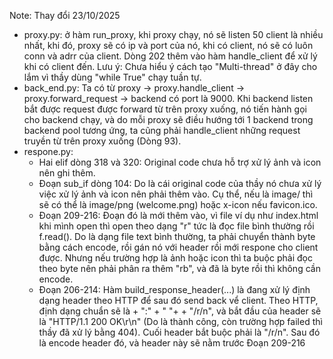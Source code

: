 Note: Thay đổi 23/10/2025
- proxy.py: ở hàm run_proxy, khi proxy chạy, nó sẽ listen 50 client là nhiều nhất, khi đó, proxy sẽ có ip và port của nó, khi có client, nó sẽ có luôn conn và adrr của client. Dòng 202 thêm vào hàm handle_client để xử lý khi có client đến. Lưu ý: Chưa hiểu ý cách tạo "Multi-thread" ở đây cho lắm vì thầy dùng "while True" chạy tuần tự.
- back_end.py: Ta có từ proxy -> proxy.handle_client -> proxy.forward_request -> backend có port là 9000. Khi backend listen bắt được request được forward từ trên proxy xuống, nó tiến hành gọi cho backend chạy, và do mỗi proxy sẽ điều hướng tới 1 backend trong backend pool tương ứng, ta cũng phải handle_client những request truyền từ trên proxy xuống (Dòng 93).
- respone.py:
  + Hai elif dòng 318 và 320: Original code chưa hỗ trợ xử lý ảnh và icon nên ghi thêm.
  + Đoạn sub_if dòng 104: Do là cái original code của thầy nó chưa xử lý việc xử lý ảnh và icon nên phải thêm vào. Cụ thể, nếu là image/ thì sẽ có thể là image/png (welcome.png) hoặc x-icon nếu favicon.ico.
  + Đoạn 209-216: Đoạn đó là mới thêm vào, vì file ví dụ như index.html khi mình open thì open theo dạng "r" tức là đọc file bình thường rồi f.read(). Do là dạng file text bình thường, ta phải chuyển thành byte bằng cách encode, rồi gán nó với header rồi mới respone cho client được. Nhưng nếu trường hợp là ảnh hoặc icon thì ta buộc phải đọc theo byte nên phải phân ra thêm "rb", và đã là byte rồi thì không cần encode.
  + Đoạn 206-214: Hàm build_response_header(...) là đang xử lý định dạng header theo HTTP để sau đó send back vể client. Theo HTTP, định dạng chuẩn sẽ là <KEY> + ":" + " "+ <VALUE> + "/r/n", và bắt đầu của header sẽ là "HTTP/1.1 200 OK\r\n" (Do là thành công, còn trường hợp failed thì thầy đã xử lý bằng 404). Cuối header bắt buộc phải là "/r/n". Sau đó là encode header đó, và header này sẽ nằm trước Đoạn 209-216
